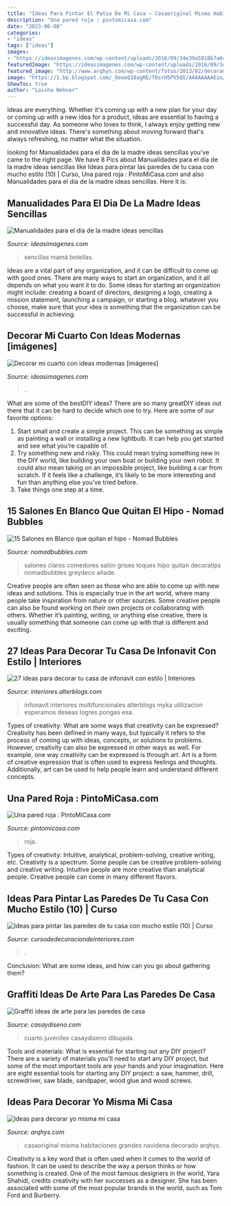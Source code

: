 ```yaml
---
title: "Ideas Para Pintar El Patio De Mi Casa ~ Casaoriginal Misma Habitaciones Grandes Navidena Decorado Arqhys"
description: "Una pared roja : pintomicasa.com"
date: "2023-06-08"
categories:
- "ideas"
tags: ["ideas"]
images:
- "https://ideasimagenes.com/wp-content/uploads/2016/09/34e39a5818b7a643c207ae29030445a4.jpg"
featuredImage: "https://ideasimagenes.com/wp-content/uploads/2016/09/34e39a5818b7a643c207ae29030445a4.jpg"
featured_image: "http://www.arqhys.com/wp-content/fotos/2013/02/decorado-de-interiores.jpg"
image: "https://1.bp.blogspot.com/_OeooQ18agRE/TDsrH5PV5QI/AAAAAAAAEzo/8HzMrznnpQw/s00/dormitorio-pared-roja.jpg"
ShowToc: true
author: "Laisha Wehner"
---
```



Ideas are everything. Whether it's coming up with a new plan for your day or coming up with a new idea for a product, ideas are essential to having a successful day. As someone who loves to think, I always enjoy getting new and innovative ideas. There's something about moving forward that's always refreshing, no matter what the situation.

	

		
looking for Manualidades para el dia de la madre ideas sencillas you've came to the right page. We have 8 Pics about Manualidades para el dia de la madre ideas sencillas like Ideas para pintar las paredes de tu casa con mucho estilo (10) | Curso, Una pared roja : PintoMiCasa.com and also Manualidades para el dia de la madre ideas sencillas. Here it is:
		
    
## Manualidades Para El Dia De La Madre Ideas Sencillas

<img loading=lazy src="https://ideasimagenes.com/wp-content/uploads/2016/09/34e39a5818b7a643c207ae29030445a4.jpg" onerror="this.onerror=null;this.src='https://tse4.mm.bing.net/th?id=OIP.GttliQes-drZx8xtFmW0sAHaKq&amp;pid=15.1';" alt="Manualidades para el dia de la madre ideas sencillas">

_Source: ideasimagenes.com_

>sencillas mamá botellas. 

	

Ideas are a vital part of any organization, and it can be difficult to come up with good ones. There are many ways to start an organization, and it all depends on what you want it to do. Some ideas for starting an organization might include: creating a board of directors, designing a logo, creating a mission statement, launching a campaign, or starting a blog. whatever you choose, make sure that your idea is something that the organization can be successful in achieving.

    
## Decorar Mi Cuarto Con Ideas Modernas [imágenes]

<img loading=lazy src="https://ideasimagenes.com/wp-content/uploads/2016/09/ideas-para-decorar-tu-cuarto_opt.jpg" onerror="this.onerror=null;this.src='https://tse1.mm.bing.net/th?id=OIP.Uoo8SoWrLTQ8B65C4eAWsAHaEO&amp;pid=15.1';" alt="Decorar mi cuarto con ideas modernas [imágenes]">

_Source: ideasimagenes.com_

>. 

	

What are some of the bestDIY ideas?
There are so many greatDIY ideas out there that it can be hard to decide which one to try. Here are some of our favorite options: 
1) Start small and create a simple project. This can be something as simple as painting a wall or installing a new lightbulb. It can help you get started and see what you’re capable of. 
2) Try something new and risky. This could mean trying something new in the DIY world, like building your own boat or building your own robot. It could also mean taking on an impossible project, like building a car from scratch. If it feels like a challenge, it’s likely to be more interesting and fun than anything else you’ve tried before. 
3) Take things one step at a time.

    
## 15 Salones En Blanco Que Quitan El Hipo - Nomad Bubbles

<img loading=lazy src="https://www.nomadbubbles.com/wp-content/uploads/salones-blancos.jpg" onerror="this.onerror=null;this.src='https://tse2.mm.bing.net/th?id=OIP.o7d7CEXoJlJTkMPb3txWqAHaE8&amp;pid=15.1';" alt="15 Salones en Blanco que quitan el hipo - Nomad Bubbles">

_Source: nomadbubbles.com_

>salones claros comedores salón grises toques hipo quitan decoratips nomadbubbles greydeco añade. 

	

Creative people are often seen as those who are able to come up with new ideas and solutions. This is especially true in the art world, where many people take inspiration from nature or other sources. Some creative people can also be found working on their own projects or collaborating with others. Whether it’s painting, writing, or anything else creative, there is usually something that someone can come up with that is different and exciting.

    
## 27 Ideas Para Decorar Tu Casa De Infonavit Con Estilo | Interiores

<img loading=lazy src="http://interiores.alterblogs.com/wp-content/uploads/2017/01/27-ideas-para-decorar-tu-casa-de-infonavit-con-estilo-16.jpg" onerror="this.onerror=null;this.src='https://tse4.mm.bing.net/th?id=OIP.0g0e1naMRjpicNSBLMW2pwHaFj&amp;pid=15.1';" alt="27 ideas para decorar tu casa de infonavit con estilo | Interiores">

_Source: interiores.alterblogs.com_

>infonavit interiores multifuncionales alterblogs myka utilizacion esperamos deseas logres pongas esa. 

	

Types of creativity: What are some ways that creativity can be expressed?
Creativity has been defined in many ways, but typically it refers to the process of coming up with ideas, concepts, or solutions to problems. However, creativity can also be expressed in other ways as well. For example, one way creativity can be expressed is through art. Art is a form of creative expression that is often used to express feelings and thoughts. Additionally, art can be used to help people learn and understand different concepts.

    
## Una Pared Roja : PintoMiCasa.com

<img loading=lazy src="https://1.bp.blogspot.com/_OeooQ18agRE/TDsrH5PV5QI/AAAAAAAAEzo/8HzMrznnpQw/s00/dormitorio-pared-roja.jpg" onerror="this.onerror=null;this.src='https://tse2.mm.bing.net/th?id=OIP.FdzCSqFymrWsgmFwdH56rQAAAA&amp;pid=15.1';" alt="Una pared roja : PintoMiCasa.com">

_Source: pintomicasa.com_

>roja. 

	

Types of creativity: Intuitive, analytical, problem-solving, creative writing, etc.
Creativity is a spectrum. Some people can be creative problem-solving and creative writing. Intuitive people are more creative than analytical people. Creative people can come in many different flavors.

    
## Ideas Para Pintar Las Paredes De Tu Casa Con Mucho Estilo (10) | Curso

<img loading=lazy src="https://cursodedecoraciondeinteriores.com/wp-content/uploads/2017/01/Ideas-para-pintar-las-paredes-de-tu-casa-con-mucho-estilo-10.jpg" onerror="this.onerror=null;this.src='https://tse2.mm.bing.net/th?id=OIP.MM_aDBwWCftjRKWeVNVxTAHaJ3&amp;pid=15.1';" alt="Ideas para pintar las paredes de tu casa con mucho estilo (10) | Curso">

_Source: cursodedecoraciondeinteriores.com_

>. 

	

Conclusion: What are some ideas, and how can you go about gathering them?
 

    
## Graffiti Ideas De Arte Para Las Paredes De Casa

<img loading=lazy src="https://casaydiseno.com/wp-content/uploads/2015/06/lampara-pie-blanca-dormitorio-cama-grande-pared-dibujada.jpg" onerror="this.onerror=null;this.src='https://tse1.mm.bing.net/th?id=OIP.5R8ARTbGXExUbVPfdWlKWQHaFj&amp;pid=15.1';" alt="Graffiti ideas de arte para las paredes de casa">

_Source: casaydiseno.com_

>cuarto juveniles casaydiseno dibujada. 

	

Tools and materials: What is essential for starting out any DIY project?
There are a variety of materials you'll need to start any DIY project, but some of the most important tools are your hands and your imagination. Here are eight essential tools for starting any DIY project: a saw, hammer, drill, screwdriver, saw blade, sandpaper, wood glue and wood screws.

    
## Ideas Para Decorar Yo Misma Mi Casa

<img loading=lazy src="http://www.arqhys.com/wp-content/fotos/2013/02/decorado-de-interiores.jpg" onerror="this.onerror=null;this.src='https://tse4.mm.bing.net/th?id=OIP.fTv7YuDrp3rkSfGKeWKynQHaG3&amp;pid=15.1';" alt="Ideas para decorar yo misma mi casa">

_Source: arqhys.com_

>casaoriginal misma habitaciones grandes navidena decorado arqhys. 

	

Creativity is a key word that is often used when it comes to the world of fashion. It can be used to describe the way a person thinks or how something is created. One of the most famous designers in the world, Yara Shahidi, credits creativity with her successes as a designer. She has been associated with some of the most popular brands in the world, such as Tom Ford and Burberry.

